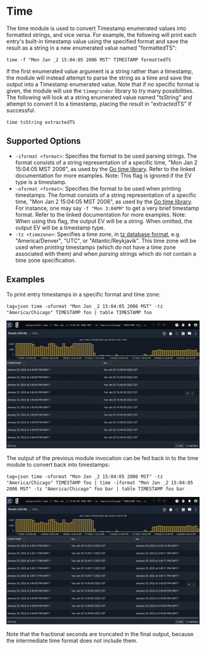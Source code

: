 # Time

The time module is used to convert Timestamp enumerated values into formatted strings, and vice versa. For example, the following will print each entry's built-in timestamp value using the specified format and save the result as a string in a new enumerated value named "formattedTS":

```
time -f "Mon Jan _2 15:04:05 2006 MST" TIMESTAMP formattedTS
```

If the first enumerated value argument is a string rather than a timestamp, the module will instead attempt to parse the string as a time and save the output into a Timestamp enumerated value. Note that if no specific format is given, the module will use the `timegrinder` library to try many possibilities. The following will look at a string enumerated value named "tsString" and attempt to convert it to a timestamp, placing the result in "extractedTS" if successful.

```
time tsString extractedTS
```

## Supported Options

* `-iformat <format>`: Specifies the format to be used parsing strings. The format consists of a string representation of a specific time, "Mon Jan 2 15:04:05 MST 2006", as used by the [Go time library](https://golang.org/pkg/time/#pkg-constants). Refer to the linked documentation for more examples. Note: This flag is ignored if the EV type is a timestamp.
* `-oformat <format>`: Specifies the format to be used when printing timestamps. The format consists of a string representation of a specific time, "Mon Jan 2 15:04:05 MST 2006", as used by the [Go time library](https://golang.org/pkg/time/#pkg-constants). For instance, one may say `-f "Mon 3:04PM"` to get a very brief timestamp format. Refer to the linked documentation for more examples. Note: When using this flag, the output EV will be a string. When omitted, the output EV will be a timestamp type.
* `-tz <timezone>`: Specifies a time zone, in [tz database format](https://en.wikipedia.org/wiki/List_of_tz_database_time_zones), e.g. "America/Denver", "UTC", or "Atlantic/Reykjavik". This time zone will be used when *printing* timestamps (which do not have a time zone associated with them) and when *parsing* strings which do not contain a time zone specification.

## Examples

To print entry timestamps in a specific format and time zone:

```gravwell
tag=json time -oformat "Mon Jan _2 15:04:05 2006 MST" -tz "America/Chicago" TIMESTAMP foo | table TIMESTAMP foo
```

![](time1.png)

The output of the previous module invocation can be fed back in to the time module to convert back into timestamps:

```gravwell
tag=json time -oformat "Mon Jan _2 15:04:05 2006 MST" -tz "America/Chicago" TIMESTAMP foo | time -iformat "Mon Jan _2 15:04:05 2006 MST" -tz "America/Chicago" foo bar | table TIMESTAMP foo bar
```

![](time2.png)

Note that the fractional seconds are truncated in the final output, because the intermediate time format does not include them.
